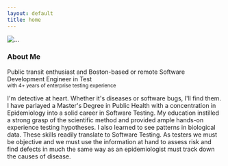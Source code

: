 ```yaml
---
layout: default
title: home
---
```

<img id=portrait src="{{ '/assets/img/me_sq.jpeg' | relative_url }}" class="rounded-circle mx-auto d-block w-25" alt="...">
<h3 class="display text-center"> About Me </h3>
<p id=headline class="lead text-center"> Public transit enthusiast and Boston-based or remote Software Development Engineer in Test
  <br>
  <small class="text-center text-muted">with 4+ years of enterprise testing experience</small>
</p>
<p id=bio class="text-start">
I'm detective at heart. Whether it's diseases or software bugs, I'll find them. I have parlayed a Master's Degree in Public Health with a concentration in Epidemiology into a solid career in Software Testing. My education instilled a strong grasp of the scientific method and provided ample hands-on experience testing hypotheses. I also learned to see patterns in biological data. These skills readily translate to Software Testing. As testers we must be objective and we must use the information at hand to assess risk and find defects in much the same way as an epidemiologist must track down the causes of disease.
</p>
